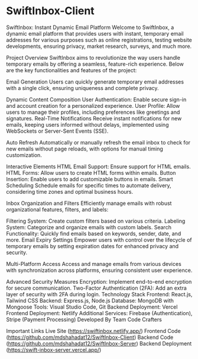 # SwiftInbox-Client

SwiftInbox: Instant Dynamic Email Platform
Welcome to SwiftInbox, a dynamic email platform that provides users with instant, temporary email addresses for various purposes such as online registrations, testing website developments, ensuring privacy, market research, surveys, and much more.

Project Overview
SwiftInbox aims to revolutionize the way users handle temporary emails by offering a seamless, feature-rich experience. Below are the key functionalities and features of the project:

Email Generation
Users can quickly generate temporary email addresses with a single click, ensuring uniqueness and complete privacy.

Dynamic Content Composition
User Authentication: Enable secure sign-in and account creation for a personalized experience.
User Profile: Allow users to manage their profiles, including preferences like greetings and signatures.
Real-Time Notifications
Receive instant notifications for new emails, keeping users informed without delays, implemented using WebSockets or Server-Sent Events (SSE).

Auto Refresh
Automatically or manually refresh the email inbox to check for new emails without page reloads, with options for manual timing customization.

Interactive Elements
HTML Email Support: Ensure support for HTML emails.
HTML Forms: Allow users to create HTML forms within emails.
Button Insertion: Enable users to add customizable buttons in emails.
Smart Scheduling
Schedule emails for specific times to automate delivery, considering time zones and optimal business hours.

Inbox Organization and Filters
Efficiently manage emails with robust organizational features, filters, and labels:

Filtering System: Create custom filters based on various criteria.
Labeling System: Categorize and organize emails with custom labels.
Search Functionality: Quickly find emails based on keywords, sender, date, and more.
Email Expiry Settings
Empower users with control over the lifecycle of temporary emails by setting expiration dates for enhanced privacy and security.

Multi-Platform Access
Access and manage emails from various devices with synchronization across platforms, ensuring consistent user experience.

Advanced Security Measures
Encryption: Implement end-to-end encryption for secure communication.
Two-Factor Authentication (2FA): Add an extra layer of security with 2FA during login.
Technology Stack
Frontend: React.js, Tailwind CSS
Backend: Express.js, Node.js
Database: MongoDB with Mongoose
Tools: Visual Studio Code, Git
Backend Deployment: Vercel
Frontend Deployment: Netlify
Additional Services: Firebase (Authentication), Stripe (Payment Processing)
Developed By
Team Code Crafters

Important Links
Live Site (https://swiftinbox.netlify.app/)
Frontend Code (https://github.com/mdshahadat12/SwiftInbox-Client)
Backend Code (https://github.com/mdshahadat12/SwiftInbox-Server)
Backend Deployment (https://swift-inbox-server.vercel.app/)
